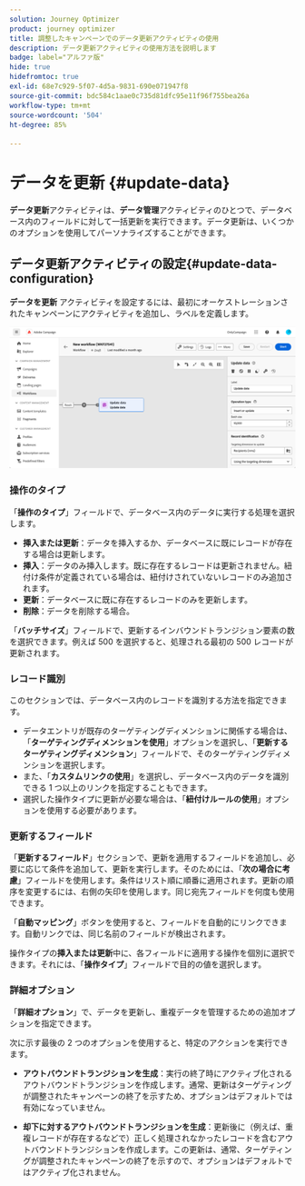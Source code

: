 ```yaml
---
solution: Journey Optimizer
product: journey optimizer
title: 調整したキャンペーンでのデータ更新アクティビティの使用
description: データ更新アクティビティの使用方法を説明します
badge: label="アルファ版"
hide: true
hidefromtoc: true
exl-id: 68e7c929-5f07-4d5a-9831-690e071947f8
source-git-commit: bdc584c1aae0c735d81dfc95e11f96f755bea26a
workflow-type: tm+mt
source-wordcount: '504'
ht-degree: 85%

---
```


# データを更新 {#update-data}

**データ更新**&#x200B;アクティビティは、**データ管理**&#x200B;アクティビティのひとつで、データベース内のフィールドに対して一括更新を実行できます。データ更新は、いくつかのオプションを使用してパーソナライズすることができます。

<!--
The **Operation type** field lets you choose the process to be carried out on the data in the database. Select the first option to add data or update (it if it has already been added). You can also only add data, only update data, or delete data. Select the **Update and merge collections** to select a primary record to link duplicates to, and delete those duplicates safely

Specify how to identify the records in the database: if data relate to an existing targeting dimension, select the **Using the targeting dimension** option and select the targeting dimension and fields to update. Otherwise, specify one or more custom links to identify the data in the database, or direct use of reconciliation keys.

Select the fields to update and reconciliation settings. You can use the **Auto-mapping** option to automatically identify the fields to be updated.

The **Advanced options** section let you specify additional settings to manage data and duplicates.

Toggle the **Generate an outbound transition** option to add an outbound transition that will be activated at the end of the execution of the **Update data** activity. The update generally marks the end of a targeting workflow and therefore the option is not activated by default.

Toggle the **Generate an outbound transition for rejects** option to add an outbound transition containing records that have not been correctly processed after the update (for example if there is a duplicate). The update generally marks the end of a targeting workflow and therefore the option is not activated by default.
-->

## データ更新アクティビティの設定{#update-data-configuration}

**データを更新** アクティビティを設定するには、最初にオーケストレーションされたキャンペーンにアクティビティを追加し、ラベルを定義します。

![](../assets/workflow-update-data.png)

### 操作のタイプ

「**操作のタイプ**」フィールドで、データベース内のデータに実行する処理を選択します。

* **挿入または更新**：データを挿入するか、データベースに既にレコードが存在する場合は更新します。
* **挿入**：データのみ挿入します。既に存在するレコードは更新されません。紐付け条件が定義されている場合は、紐付けされていないレコードのみ追加されます。
* **更新**：データベースに既に存在するレコードのみを更新します。
* **削除**：データを削除する場合。

「**バッチサイズ**」フィールドで、更新するインバウンドトランジション要素の数を選択できます。例えば 500 を選択すると、処理される最初の 500 レコードが更新されます。

### レコード識別

このセクションでは、データベース内のレコードを識別する方法を指定できます。

* データエントリが既存のターゲティングディメンションに関係する場合は、「**ターゲティングディメンションを使用**」オプションを選択し、「**更新するターゲティングディメンション**」フィールドで、そのターゲティングディメンションを選択します。
* また、「**カスタムリンクの使用**」を選択し、データベース内のデータを識別できる 1 つ以上のリンクを指定することもできます。
* 選択した操作タイプに更新が必要な場合は、「**紐付けルールの使用**」オプションを使用する必要があります。

### 更新するフィールド

「**更新するフィールド**」セクションで、更新を適用するフィールドを追加し、必要に応じて条件を追加して、更新を実行します。そのためには、「**次の場合に考慮**」フィールドを使用します。条件はリスト順に順番に適用されます。更新の順序を変更するには、右側の矢印を使用します。同じ宛先フィールドを何度も使用できます。

「**自動マッピング**」ボタンを使用すると、フィールドを自動的にリンクできます。自動リンクでは、同じ名前のフィールドが検出されます。

操作タイプの&#x200B;**挿入または更新**&#x200B;中に、各フィールドに適用する操作を個別に選択できます。それには、「**操作タイプ**」フィールドで目的の値を選択します。

### 詳細オプション

「**詳細オプション**」で、データを更新し、重複データを管理するための追加オプションを指定できます。

<!--
* **Disable automatic key management**
* **Disable audit**
* **Empty the destination value if the source value is empty**
* **Update all columns with matching names**
* **Ignore records which concern the same target**: only the first in the list of expressions will be considered
-->

次に示す最後の 2 つのオプションを使用すると、特定のアクションを実行できます。

* **アウトバウンドトランジションを生成**：実行の終了時にアクティブ化されるアウトバウンドトランジションを作成します。通常、更新はターゲティングが調整されたキャンペーンの終了を示すため、オプションはデフォルトでは有効になっていません。

* **却下に対するアウトバウンドトランジションを生成**：更新後に（例えば、重複レコードが存在するなどで）正しく処理されなかったレコードを含むアウトバウンドトランジションを作成します。この更新は、通常、ターゲティングが調整されたキャンペーンの終了を示すので、オプションはデフォルトではアクティブ化されません。
